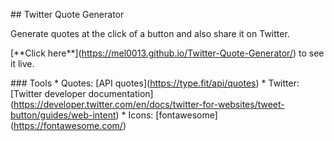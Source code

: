 \## Twitter Quote Generator

Generate quotes at the click of a button and also share it on Twitter.

\[\*\*Click here\*\*\](https://mel0013.github.io/Twitter-Quote-Generator/) to see it live.

\### Tools
\* Quotes: \[API quotes\](https://type.fit/api/quotes)
\* Twitter: \[Twitter developer documentation\](https://developer.twitter.com/en/docs/twitter-for-websites/tweet-button/guides/web-intent)
\* Icons: \[fontawesome\](https://fontawesome.com/)
